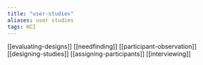 ```yaml
---
title: "user-studies"
aliases: user studies
tags: HCI
---
```


[[evaluating-designs]]
[[needfinding]]
[[participant-observation]]
[[designing-studies]]
[[assigning-participants]]
[[interviewing]]
